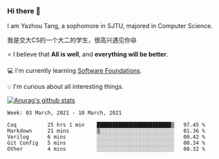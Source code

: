 ### Hi there 👋
I am Yazhou Tang, a sophomore in SJTU, majored in Computer Science.

我是交大CS的一个大二的学生，很高兴遇见你:smile:

:star: I believe that **All is well**, and **everything will be better**.

:computer: I'm currently learning [Software Foundations](https://softwarefoundations.cis.upenn.edu/).

:bulb: I'm curious about all interesting things.

[![Anurag's github stats](https://github-readme-stats.vercel.app/api?username=ADSWT518&count_private=true)](https://github.com/anuraghazra/github-readme-stats)

<!--START_SECTION:waka-->
```text
Week: 03 March, 2021 - 10 March, 2021

Coq          25 hrs 1 min    ████████████████████████▒   97.45 % 
Markdown     21 mins         ▒░░░░░░░░░░░░░░░░░░░░░░░░   01.36 % 
Verilog      6 mins          ░░░░░░░░░░░░░░░░░░░░░░░░░   00.42 % 
Git Config   5 mins          ░░░░░░░░░░░░░░░░░░░░░░░░░   00.34 % 
Other        4 mins          ░░░░░░░░░░░░░░░░░░░░░░░░░   00.32 % 
```
<!--END_SECTION:waka-->

<!--
**ADSWT518/ADSWT518** is a ✨ _special_ ✨ repository because its `README.md` (this file) appears on your GitHub profile.

Here are some ideas to get you started:

- 🔭 I’m currently working on ...
- 🌱 I’m currently learning ...
- 👯 I’m looking to collaborate on ...
- 🤔 I’m looking for help with ...
- 💬 Ask me about ...
- 📫 How to reach me: ...
- 😄 Pronouns: ...
- ⚡ Fun fact: ...
-->
